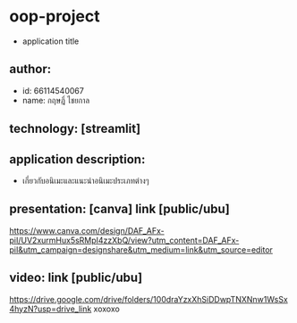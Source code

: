 # oop-project
- application title
## author: 
  * id: 66114540067
  * name: กฤษฎิ์ ไชยกาล
## technology: [streamlit]
## application description:
  * เกี่ยวกับอนิเมะและแนะนำอนิเมะประเภทต่างๆ

## presentation: [canva] link [public/ubu]
https://www.canva.com/design/DAF_AFx-piI/UV2xurmHux5sRMpI4zzXbQ/view?utm_content=DAF_AFx-piI&utm_campaign=designshare&utm_medium=link&utm_source=editor
## video: link [public/ubu]
https://drive.google.com/drive/folders/100draYzxXhSiDDwpTNXNnw1WsSx4hyzN?usp=drive_link
 xoxoxo
